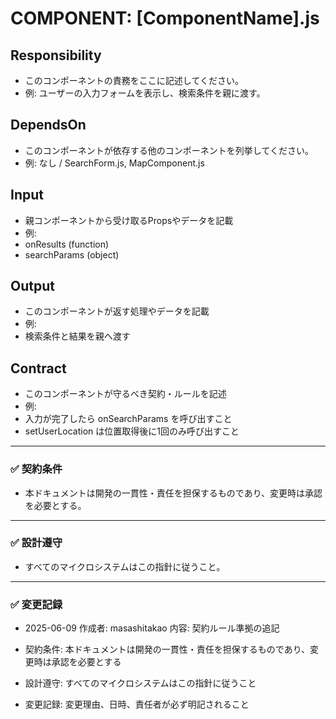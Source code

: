 # COMPONENT: [ComponentName].js

## Responsibility

- このコンポーネントの責務をここに記述してください。
- 例: ユーザーの入力フォームを表示し、検索条件を親に渡す。

## DependsOn

- このコンポーネントが依存する他のコンポーネントを列挙してください。
- 例: なし / SearchForm.js, MapComponent.js

## Input

- 親コンポーネントから受け取るPropsやデータを記載
- 例:
- onResults (function)
- searchParams (object)

## Output

- このコンポーネントが返す処理やデータを記載
- 例:
- 検索条件と結果を親へ渡す

## Contract

- このコンポーネントが守るべき契約・ルールを記述
- 例:
- 入力が完了したら onSearchParams を呼び出すこと
- setUserLocation は位置取得後に1回のみ呼び出すこと

---

### ✅ 契約条件

- 本ドキュメントは開発の一貫性・責任を担保するものであり、変更時は承認を必要とする。

---

### ✅ 設計遵守

- すべてのマイクロシステムはこの指針に従うこと。

---

### ✅ 変更記録

- 2025-06-09 作成者: masashitakao 内容: 契約ルール準拠の追記

- 契約条件: 本ドキュメントは開発の一貫性・責任を担保するものであり、変更時は承認を必要とする
- 設計遵守: すべてのマイクロシステムはこの指針に従うこと
- 変更記録: 変更理由、日時、責任者が必ず明記されること
